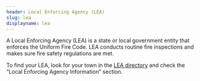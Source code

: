 ```yaml
---
header: Local Enforcing Agency (LEA)
slug: lea
displayname: lea
---
```

A Local Enforcing Agency (LEA) is a state or local government entity that enforces the Uniform Fire Code. LEA conducts routine fire inspections and makes sure fire safety regulations are met. 

To find your LEA, look for your town in the [LEA directory](https://www.nj.gov/dca/divisions/dfs/pdf/fire_code_enforcement_director.pdf) and check the “Local Enforcing Agency Information” section.
